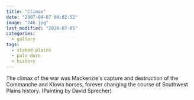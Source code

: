 ```yaml
---
title: "Climax"
date: "2007-04-07 09:02:52"
image: "246.jpg"
last_modified: "2020-07-05"
categories:
  - gallery
tags:
  - staked-plains
  - palo-duro
  - history  
---
```


The climax of the war was Mackenzie's capture and destruction of the Commanche and Kiowa horses, forever changing the course of Southwest Plains history. (Painting by David Sprecher)
